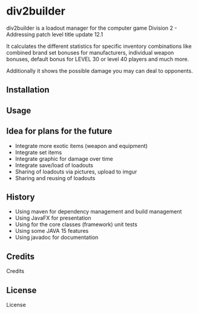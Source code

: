# div2builder

div2builder is a loadout manager for the computer game Division 2 - Addressing patch level title update 12.1

It calculates the different statistics for specific inventory combinations like combined brand set bonuses for
manufacturers, individual weapon bonuses, default bonus for LEVEL 30 or level 40 players and much more. 

Additionally it shows the possible damage you may can deal to opponents.

## Installation

## Usage

## Idea for plans for the future
- Integrate more exotic items (weapon and equipment) 
- Integrate set items
- Integrate graphic for damage over time
- Integrate save/load of loadouts
- Sharing of loadouts via pictures, upload to imgur
- Sharing and reusing of loadouts   

## History

- Using maven for dependency management and build management
- Using JavaFX for presentation
- Using for the core classes (framework) unit tests
- Using some JAVA 15 features
- Using javadoc for documentation 

## Credits

Credits

## License

License